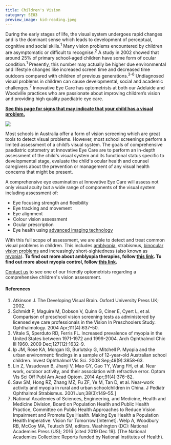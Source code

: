 ```yaml
---
title: Children's Vision
category: SE03
preview_image: kid-reading.jpeg
---
```

<div class="employee-heading"><p>

During the early stages of life, the visual system undergoes rapid changes and is the dominant sense which leads to development of perceptual, cognitive and social skills.<sup>1</sup> Many vision problems encountered by children are asymptomatic or difficult to recognise.<sup>2</sup> A study in 2002 showed that around 25% of primary school-aged children have some form of ocular condition.<sup>1</sup> Presently, this number may actually be higher due environmental and lifestyle changes like increased screen time and decreased time outdoors compared with children of previous generations.<sup>3-6</sup> Undiagnosed visual problems in children can cause developmental, social and academic challenges.<sup>7</sup> Innovative Eye Care has optometrists at both our Adelaide and Woodville practices who are passionate about improving children’s vision and providing high quality paediatric eye care.

<b>[See this page for signs that may indicate that your child has a visual problem.](https://www.innovativeeyecare.com.au/what-we-do/signs-of-vision-problem-children/)</b>

</p></div>

![](/uploads/childrens-vision.jpg)

Most schools in Australia offer a form of vision screening which are great tools to detect visual problems. However, most school screenings perform a limited assessment of a child’s visual system. The goals of comprehensive paediatric optometry at Innovative Eye Care are to perform an in-depth assessment of the child's visual system and its functional status specific to developmental stage, evaluate the child's ocular health and counsel caregivers about the prevention or management of any visual health concerns that might be present.

A comprehensive eye examination at Innovative Eye Care will assess not only visual acuity but a wide range of components of the visual system including assessment of:

* Eye focusing strength and flexibility
* Eye tracking and movement
* Eye alignment
* Colour vision assessment
* Ocular prescription
* Eye health using [advanced imaging technology](https://www.innovativeeyecare.com.au/what-we-do/oct)

With this full scope of assessment, we are able to detect and treat common visual problems in children. This includes [amblyopia](https://www.innovativeeyecare.com.au/what-we-do/amblyopia/), strabismus, [binocular vision problems](https://www.innovativeeyecare.com.au/what-we-do/convergence-insufficiency/) and increasingly short-sightedness (also known as [myopia](https://www.innovativeeyecare.com.au/what-we-do/myopia/)). **To find out more about amblyopia therapies, follow [this link](https://www.innovativeeyecare.com.au/what-we-do/amblyopia/). To find out more about myopia control, follow [this link](https://www.innovativeeyecare.com.au/what-we-do/myopia-control/).**

[Contact us](https://www.innovativeeyecare.com.au/contact) to see one of our friendly optometrists regarding a comprehensive children's vision assessment.

#### References

1. Atkinson J. The Developing Visual Brain. Oxford University Press UK; 2002.
2. Schmidt P, Maguire M, Dobson V, Quinn G, Ciner E, Cyert L, et al. Comparison of preschool vision screening tests as administered by licensed eye care professionals in the Vision In Preschoolers Study. Ophthalmology. 2004 Apr;111(4):637–50.
3. Vitale S, Sperduto RD, Ferris FL. Increased prevalence of myopia in the United States between 1971-1972 and 1999-2004. Arch Ophthalmol Chic Ill 1960. 2009 Dec;127(12):1632–9.
4. Ip JM, Rose KA, Morgan IG, Burlutsky G, Mitchell P. Myopia and the urban environment: findings in a sample of 12-year-old Australian school children. Invest Ophthalmol Vis Sci. 2008 Sep;49(9):3858–63.
5. Lin Z, Vasudevan B, Jhanji V, Mao GY, Gao TY, Wang FH, et al. Near work, outdoor activity, and their association with refractive error. Optom Vis Sci Off Publ Am Acad Optom. 2014 Apr;91(4):376–82.
6. Saw SM, Hong RZ, Zhang MZ, Fu ZF, Ye M, Tan D, et al. Near-work activity and myopia in rural and urban schoolchildren in China. J Pediatr Ophthalmol Strabismus. 2001 Jun;38(3):149–55.]
7. National Academies of Sciences, Engineering, and Medicine, Health and Medicine Division, Board on Population Health and Public Health Practice, Committee on Public Health Approaches to Reduce Vision Impairment and Promote Eye Health. Making Eye Health a Population Health Imperative: Vision for Tomorrow \[Internet]. Welp A, Woodbury RB, McCoy MA, Teutsch SM, editors. Washington (DC): National Academies Press (US); 2016 \[cited 2019 Dec 19]. (The National Academies Collection: Reports funded by National Institutes of Health).